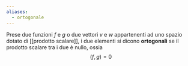 ```yaml
---
aliases:
  - ortogonale
---
```

Prese due funzioni $f$ e $g$ o due vettori $v$ e $w$ appartenenti ad uno spazio dotato di [[prodotto scalare]], i due elementi si dicono **ortogonali** se il prodotto scalare tra i due è nullo, ossia
$$(f,g)=0$$
